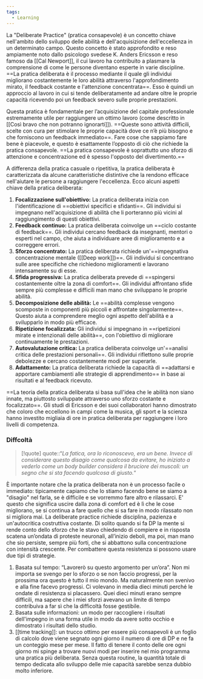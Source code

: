 ```yaml
---
tags:
  - Learning
---
```

La "Deliberate Practice" (pratica consapevole) è un concetto chiave nell'ambito dello sviluppo delle abilità e dell'acquisizione dell'eccellenza in un determinato campo.
Questo concetto è stato approfondito e reso ampiamente noto dallo psicologo svedese K. Anders Ericsson e reso famoso da [[Cal Newport]], il cui lavoro ha contribuito a plasmare la comprensione di come le persone diventano esperte in varie discipline.
==La pratica deliberata è il processo mediante il quale gli individui migliorano costantemente le loro abilità attraverso l'approfondimento mirato, il feedback costante e l'attenzione concentrata==.
Esso è quindi un approccio al lavoro in cui si tende deliberatamente ad andare oltre le proprie capacità ricevendo poi un feedback severo sulle proprie prestazioni.

Questa pratica è fondamentale per l’acquisizione del capitale professionale estremamente utile per raggiungere un ottimo lavoro (come descritto in [[Così bravo che non potranno ignorarti]]).
==Queste sono attività difficili, scelte con cura per stimolare le proprie capacità dove ce n’è più bisogno e che forniscono un feedback immediato==.
Fare cose che sappiamo fare bene è piacevole, e questo è esattamente l’opposto di ciò che richiede la pratica consapevole. ==La pratica consapevole è soprattutto uno sforzo di attenzione e concentrazione ed è spesso l'opposto del divertimento.==

A differenza della pratica casuale o ripetitiva, la pratica deliberata è caratterizzata da alcune caratteristiche distintive che la rendono efficace nell'aiutare le persone a raggiungere l'eccellenza. Ecco alcuni aspetti chiave della pratica deliberata:
1. **Focalizzazione sull'obiettivo:** La pratica deliberata inizia con l'identificazione di ==obiettivi specifici e sfidanti==. Gli individui si impegnano nell'acquisizione di abilità che li porteranno più vicini al raggiungimento di questi obiettivi.
2. **Feedback continuo:** La pratica deliberata coinvolge un ==ciclo costante di feedback==. Gli individui cercano feedback da insegnanti, mentori o esperti nel campo, che aiuta a individuare aree di miglioramento e a correggere errori.
3. **Sforzo concentrato:** La pratica deliberata richiede un'==impegnativa concentrazione mentale ([[Deep work]])==. Gli individui si concentrano sulle aree specifiche che richiedono miglioramenti e lavorano intensamente su di esse.
4. **Sfida progressiva:** La pratica deliberata prevede di ==spingersi costantemente oltre la zona di comfort==. Gli individui affrontano sfide sempre più complesse e difficili man mano che sviluppano le proprie abilità.
5. **Decomposizione delle abilità:** Le ==abilità complesse vengono scomposte in componenti più piccoli e affrontate singolarmente==. Questo aiuta a comprendere meglio ogni aspetto dell'abilità e a svilupparlo in modo più efficace.
6. **Ripetizione focalizzata:** Gli individui si impegnano in ==ripetizioni mirate e intenzionali delle abilità==, con l'obiettivo di migliorare continuamente le prestazioni.
7. **Autovalutazione critica:** La pratica deliberata coinvolge un'==analisi critica delle prestazioni personali==. Gli individui riflettono sulle proprie debolezze e cercano costantemente modi per superarle.
8. **Adattamento:** La pratica deliberata richiede la capacità di ==adattarsi e apportare cambiamenti alle strategie di apprendimento== in base ai risultati e al feedback ricevuto.

==La teoria della pratica deliberata si basa sull'idea che le abilità non siano innate, ma piuttosto sviluppate attraverso uno sforzo costante e focalizzato==.
Gli studi di Ericsson e dei suoi collaboratori hanno dimostrato che coloro che eccellono in campi come la musica, gli sport e la scienza hanno investito migliaia di ore in pratica deliberata per raggiungere i loro livelli di competenza.

### Diffcoltà

> [!quote]
> quote::“*La fatica, ora lo riconoscevo, era un bene. Invece di considerare questo disagio come qualcosa da evitare, ho iniziato a vederlo come un body builder considera il bruciore dei muscoli: un segno che si sta facendo qualcosa di giusto.*“

È importante notare che la pratica deliberata non è un processo facile o immediato: tipicamente capiamo che lo stiamo facendo bene se siamo a "disagio" nel farla, se è difficile e se vorremmo fare altro e rilassarci.
E' questo che significa uscire dalla zona di comfort ed è lì che le cose migliorano, se si continua a fare quello che si sa fare in modo rilassato non si migliora mai.
La deliberate practice richiede disciplina, pazienza e un'autocritica costruttiva costante.
Di solito quando si fa DP la mente si rende conto dello sforzo che le stavo chiedendo di compiere e in risposta scatena un’ondata di proteste neuronali, all’inizio deboli, ma poi, man mano che sio persiste, sempre più forti, che si abbattono sulla concentrazione con intensità crescente.
Per combattere questa resistenza si possono usare due tipi di strategie.
1. Basata sul tempo: “Lavorerò su questo argomento per un’ora”. Non mi importa se svengo per lo sforzo o se non faccio progressi, per la prossima ora questo è tutto il mio mondo. Ma naturalmente non svenivo e alla fine facevo progressi. Ci volevano in media dieci minuti perché le ondate di resistenza si placassero. Quei dieci minuti erano sempre difficili, ma sapere che i miei sforzi avevano un limite di tempo contribuiva a far sì che la difficoltà fosse gestibile.
2. Basata sulle informazioni: un modo per raccogliere i risultati dell'impegno in una forma utile in modo da avere sotto occhio e dimostrato i risultati dello studio.
3. [[time tracking]]: un trucco ottimo per essere più consapevoli è un foglio di calcolo dove viene segnato ogni giorno il numero di ore di DP e ne fa un conteggio mese per mese. Il fatto di tenere il conto delle ore ogni giorno mi spinge a trovare nuovi modi per inserire nel mio programma una pratica più deliberata. Senza questa routine, la quantità totale di tempo dedicata allo sviluppo delle mie capacità sarebbe senza dubbio molto inferiore. 